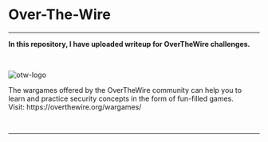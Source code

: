 # Over-The-Wire

<hr/>
<p><b>In this repository, I have uploaded writeup for OverTheWire challenges.</b></p>
<br/>

![otw-logo](https://user-images.githubusercontent.com/88927842/184025111-f7611e8a-abe6-4c02-8d50-c63ee7978cbc.png)

</hr>

<p>The wargames offered by the OverTheWire community can help you to learn and practice security concepts in the form of fun-filled games.<br/>Visit: https://overthewire.org/wargames/ </p>

<br/>

<hr/>
